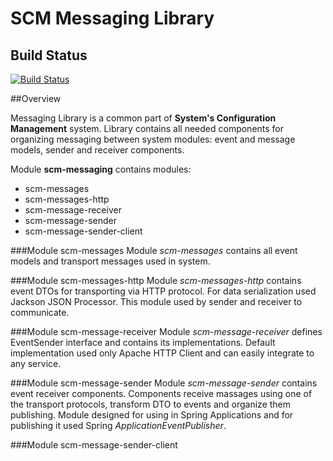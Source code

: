 SCM Messaging Library
====================

## Build Status
[![Build Status](https://travis-ci.org/ametiste-oss/ametiste-scm-messaging.svg?branch=master)](https://travis-ci.org/ametiste-oss/ametiste-scm-messaging)

##Overview

Messaging Library is a common part of **System's Configuration Management** system.
Library contains all needed components for organizing messaging between system modules: event and message models,
sender and receiver components.

Module **scm-messaging** contains modules:

* scm-messages
* scm-messages-http
* scm-message-receiver
* scm-message-sender
* scm-message-sender-client

###Module scm-messages
Module _scm-messages_ contains all event models and transport messages used in system.

###Module scm-messages-http
Module _scm-messages-http_ contains event DTOs for transporting via HTTP protocol.
For data serialization used Jackson JSON Processor. This module used by sender and receiver to communicate.

###Module scm-message-receiver
Module _scm-message-receiver_ defines EventSender interface and contains its implementations.
Default implementation used only Apache HTTP Client and can easily integrate to any service.

###Module scm-message-sender
Module _scm-message-sender_ contains event receiver components. Components receive massages using one of the 
transport protocols, transform DTO to events and organize them publishing.
Module designed for using in Spring Applications and for publishing it used Spring _ApplicationEventPublisher_.

###Module scm-message-sender-client
